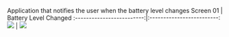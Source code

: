 Application that notifies the user when the battery level changes
Screen 01             |  Battery Level Changed
:-------------------------:|:-------------------------:
![](https://i.imgur.com/O662kKS.png)  |  ![](https://i.imgur.com/uKrLwgJ.png)